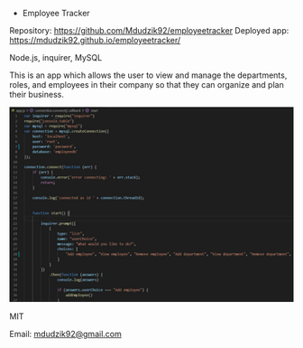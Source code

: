 * Employee Tracker

<!-- Live link to deployed app -->
Repository: https://github.com/Mdudzik92/employeetracker
Deployed app: https://mdudzik92.github.io/employeetracker/

<!-- Technologies used -->
Node.js, inquirer, MySQL

<!-- Explanation of what the app is -->
This is an app which allows the user to view and manage the departments, roles, and employees in their company so that they can organize and plan their business.

<!-- Screenshot -->

<img src="./img/img1.jpg">

<!-- License -->
MIT

<!-- Contact information -->
Email: mdudzik92@gmail.com